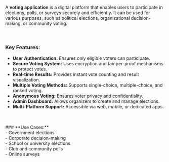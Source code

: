 A **voting application** is a digital platform that enables users to participate in elections, polls, or surveys securely and efficiently.
It can be used for various purposes, such as political elections, organizational decision-making, or community voting.  
<br>
<br>
### **Key Features:**  <br>
- **User Authentication:** Ensures only eligible voters can participate.<br>  
- **Secure Voting System:** Uses encryption and tamper-proof mechanisms to protect votes.<br>  
- **Real-time Results:** Provides instant vote counting and result visualization.<br>   
- **Multiple Voting Methods:** Supports single-choice, multiple-choice, and ranked voting.<br>  
- **Anonymous Voting:** Ensures voter privacy and confidentiality.<br>    
- **Admin Dashboard:** Allows organizers to create and manage elections.<br>    
- **Multi-Platform Support:** Accessible via web, mobile, or dedicated apps.<br>    
<br>
<br>
### **Use Cases:**  <br>  
- Government elections <br> 
- Corporate decision-making <br> 
- School or university elections <br> 
- Club and community polls  <br>
- Online surveys  <br>

